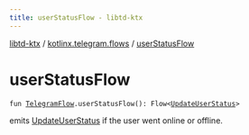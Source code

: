 ```yaml
---
title: userStatusFlow - libtd-ktx
---
```


[libtd-ktx](../index.html) / [kotlinx.telegram.flows](index.html) / [userStatusFlow](./user-status-flow.html)

# userStatusFlow

`fun `[`TelegramFlow`](../kotlinx.telegram.core/-telegram-flow/index.html)`.userStatusFlow(): Flow<`[`UpdateUserStatus`](https://tdlibx.github.io/td/docs/org/drinkless/td/libcore/telegram/TdApi/UpdateUserStatus.html)`>`

emits [UpdateUserStatus](https://tdlibx.github.io/td/docs/org/drinkless/td/libcore/telegram/TdApi/UpdateUserStatus.html) if the user went online or offline.

